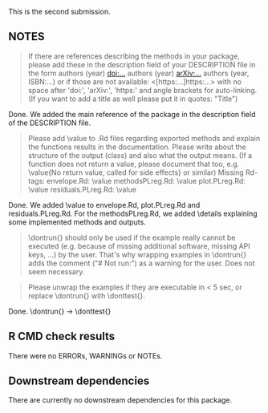 This is the second submission.

## NOTES
> If there are references describing the methods in your package, please
add these in the description field of your DESCRIPTION file in the form
authors (year) <doi:...>
authors (year) <arXiv:...>
authors (year, ISBN:...)
or if those are not available: <[https:...]https:...>
with no space after 'doi:', 'arXiv:', 'https:' and angle brackets for
auto-linking.
(If you want to add a title as well please put it in quotes: "Title")

Done. We added the main reference of the package in the description field of the
DESCRIPTION file.

> Please add \value to .Rd files regarding exported methods and explain
the functions results in the documentation. Please write about the
structure of the output (class) and also what the output means. (If a
function does not return a value, please document that too, e.g.
\value{No return value, called for side effects} or similar)
Missing Rd-tags:
      envelope.Rd: \value
      methodsPLreg.Rd: \value
      plot.PLreg.Rd: \value
      residuals.PLreg.Rd: \value

Done. We added \\value to envelope.Rd, plot.PLreg.Rd and residuals.PLreg.Rd. 
For the methodsPLreg.Rd, we added \\details explaining some implemented methods 
and outputs.

> \\dontrun{} should only be used if the example really cannot be executed
(e.g. because of missing additional software, missing API keys, ...) by
the user. That's why wrapping examples in \dontrun{} adds the comment
("# Not run:") as a warning for the user.
Does not seem necessary.

>Please unwrap the examples if they are executable in < 5 sec, or replace
\\dontrun{} with \\donttest{}.

Done. \\dontrun{} -> \\donttest{}

## R CMD check results
There were no ERRORs, WARNINGs or NOTEs. 


## Downstream dependencies
There are currently no downstream dependencies for this package.
